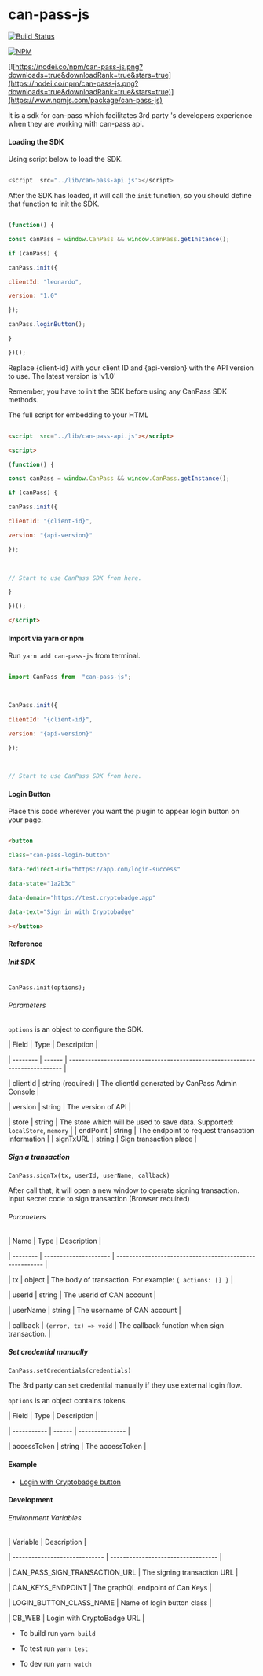 
# can-pass-js

  

[![Build Status](https://travis-ci.org/canfoundation/can-pass-js.svg?branch=master)](https://travis-ci.org/canfoundation/can-pass-js)

[![NPM](https://img.shields.io/npm/v/can-pass-js.svg)](https://www.npmjs.org/package/can-pass-js)

  

[![https://nodei.co/npm/can-pass-js.png?downloads=true&downloadRank=true&stars=true](https://nodei.co/npm/can-pass-js.png?downloads=true&downloadRank=true&stars=true)](https://www.npmjs.com/package/can-pass-js)

  

It is a sdk for can-pass which facilitates 3rd party 's developers experience when they are working with can-pass api.

  

#### Loading the SDK

  

Using script below to load the SDK.

  

```javascript

<script  src="../lib/can-pass-api.js"></script>

```

  

After the SDK has loaded, it will call the `init` function, so you should define that function to init the SDK.

  

```javascript

(function() {

const canPass = window.CanPass && window.CanPass.getInstance();

if (canPass) {

canPass.init({

clientId: "leonardo",

version: "1.0"

});

canPass.loginButton();

}

})();

```

  

Replace {client-id} with your client ID and {api-version} with the API version to use. The latest version is 'v1.0'

  

Remember, you have to init the SDK before using any CanPass SDK methods.

  

The full script for embedding to your HTML

  

```html

<script  src="../lib/can-pass-api.js"></script>

<script>

(function() {

const canPass = window.CanPass && window.CanPass.getInstance();

if (canPass) {

canPass.init({

clientId: "{client-id}",

version: "{api-version}"

});

  

// Start to use CanPass SDK from here.

}

})();

</script>

```

  

#### Import via yarn or npm

  

Run `yarn add can-pass-js` from terminal.

  

```javascript

import CanPass from  "can-pass-js";

  

CanPass.init({

clientId: "{client-id}",

version: "{api-version}"

});

  

// Start to use CanPass SDK from here.

```

  

#### Login Button

  

Place this code wherever you want the plugin to appear login button on your page.

  

```html

<button

class="can-pass-login-button"

data-redirect-uri="https://app.com/login-success"

data-state="1a2b3c"

data-domain="https://test.cryptobadge.app"

data-text="Sign in with Cryptobadge"

></button>

```

  
  

#### Reference

  

##### Init SDK

  

```

CanPass.init(options);

```

  

###### Parameters

  

`options` is an object to configure the SDK.

  

| Field | Type | Description |

| -------- | ------ | ---------------------------------------------------------------------------- |

| clientId | string (required) | The clientId generated by CanPass Admin Console |

| version | string | The version of API |

| store | string | The store which will be used to save data. Supported: `localStore`, `memory` |
| endPoint | string | The endpoint to request transaction information |
| signTxURL | string | Sign transaction place |

  

##### Sign a transaction

  

`CanPass.signTx(tx, userId, userName, callback)`

  

After call that, it will open a new window to operate signing transaction. Input secret code to sign transaction (Browser required)

  

###### Parameters

  

| Name | Type | Description |

| -------- | --------------------- | ------------------------------------------------------- |

| tx | object | The body of transaction. For example: `{ actions: [] }` |

| userId | string | The userid of CAN account |

| userName | string | The username of CAN account |

| callback | `(error, tx) => void` | The callback function when sign transaction. |

  

##### Set credential manually

  

`CanPass.setCredentials(credentials)`

  

The 3rd party can set credential manually if they use external login flow.

  

`options` is an object contains tokens.

  

| Field | Type | Description |

| ----------- | ------ | --------------- |

| accessToken | string | The accessToken |

  

#### Example

  

- [Login with Cryptobadge button](http://git.baikal.io/can/can-pass-api/tree/canary/example/index.html)
  

#### Development

  

###### Environment Variables

  

| Variable | Description |

| ----------------------------- | ---------------------------------- |

| CAN_PASS_SIGN_TRANSACTION_URL | The signing transaction URL |

| CAN_KEYS_ENDPOINT | The graphQL endpoint of Can Keys |

| LOGIN_BUTTON_CLASS_NAME | Name of login button class |

| CB_WEB | Login with CryptoBadge URL |

  

- To build run `yarn build`

- To test run `yarn test`

- To dev run `yarn watch`
